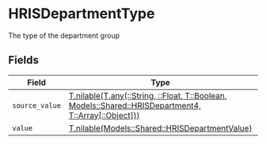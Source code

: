 # HRISDepartmentType

The type of the department group


## Fields

| Field                                                                                                                                                    | Type                                                                                                                                                     | Required                                                                                                                                                 | Description                                                                                                                                              | Example                                                                                                                                                  |
| -------------------------------------------------------------------------------------------------------------------------------------------------------- | -------------------------------------------------------------------------------------------------------------------------------------------------------- | -------------------------------------------------------------------------------------------------------------------------------------------------------- | -------------------------------------------------------------------------------------------------------------------------------------------------------- | -------------------------------------------------------------------------------------------------------------------------------------------------------- |
| `source_value`                                                                                                                                           | [T.nilable(T.any(::String, ::Float, T::Boolean, Models::Shared::HRISDepartment4, T::Array[::Object]))](../../models/shared/hrisdepartmentsourcevalue.md) | :heavy_minus_sign:                                                                                                                                       | N/A                                                                                                                                                      |                                                                                                                                                          |
| `value`                                                                                                                                                  | [T.nilable(Models::Shared::HRISDepartmentValue)](../../models/shared/hrisdepartmentvalue.md)                                                             | :heavy_minus_sign:                                                                                                                                       | N/A                                                                                                                                                      | department                                                                                                                                               |